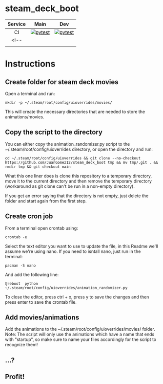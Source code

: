 # steam_deck_boot
| **Service** |                                                                                                            **Main**                                                                                                            |                                                                                                       **Dev**                                                                                                      |
|:-----------:|:------------------------------------------------------------------------------------------------------------------------------------------------------------------------------------------------------------------------------:|:------------------------------------------------------------------------------------------------------------------------------------------------------------------------------------------------------------------:|
|      CI     | [![pytest](https://github.com/JuanGomez12/steam_deck_boot/actions/workflows/pytest.yml/badge.svg)](https://github.com/JuanGomez12/steam_deck_boot/actions/workflows/pytest.yml) |[![pytest](https://github.com/JuanGomez12/steam_deck_boot/actions/workflows/pytest.yml/badge.svg?branch=dev)](https://github.com/JuanGomez12/steam_deck_boot/actions/workflows/pytest.yml) |
<!-- |             |                                                                                                                                                                                                                                |                                                                                                                                                                                                                    |
|             |                                                                                                                                                                                                                                |                                                                                                                                                                                                                    | -->

# Instructions

## Create folder for steam deck movies
Open a terminal and run:
```
mkdir -p ~/.steam/root/config/uioverrides/movies/
```
This will create the necessary directories that are needed to store the animations/movies.
## Copy the script to the directory
You can either copy the animation_randomizer.py script to the ~/.steam/root/config/uioverrides directory, or open the directory and run:
```
cd ~/.steam/root/config/uioverrides && git clone --no-checkout https://github.com/JuanGomez12/steam_deck_boot tmp && mv tmp/.git . && rmdir tmp && git checkout main
```
What this one liner does is clone this repository to a temporary directory, move it to the current directory and then remove the temporary directory (workaround as git clone can't be run in a non-empty directory).

If you get an error saying that the directory is not empty, just delete the folder and start again from the first step.

## Create cron job
From a terminal open crontab using:
```
crontab -e
```
Select the text editor you want to use to update the file, in this Readme we'll assume we're using nano. If you need to isntall nano, just run in the terminal:
```
pacman -S nano
```
And add the following line:
```
@reboot  python ~/.steam/root/config/uioverrides/animation_randomizer.py
```
To close the editor, press ctrl + x, press y to save the changes and then press enter to save the crontab file.

## Add movies/animations
Add the animations to the ~/.steam/root/config/uioverrides/movies/ folder. Note: The script will only use the animations which have a name that ends with "startup", so make sure to name your files accordingly for the script to recognize them!
## ...?

## Profit!
